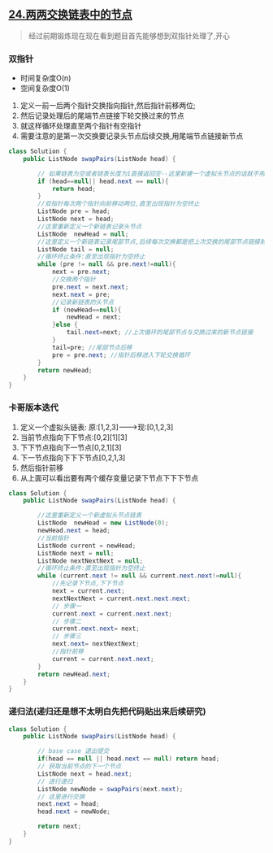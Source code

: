 ## [24.两两交换链表中的节点](https://leetcode.cn/problems/swap-nodes-in-pairs/)

> 经过前期锻炼现在现在看到题目首先能够想到双指针处理了,开心

### 双指针

- 时间复杂度O(n)
- 空间复杂度O(1)

1. 定义一前一后两个指针交换指向指针,然后指针前移两位;
2. 然后记录处理后的尾端节点链接下轮交换过来的节点
3. 就这样循环处理直至两个指针有空指针 
4. 需要注意的是第一次交换要记录头节点后续交换,用尾端节点链接新节点

```java
class Solution {
    public ListNode swapPairs(ListNode head) {

        // 如果链表为空或者链表长度为1直接返回空--这里新建一个虚拟头节点的话就不用这一步判断了
        if (head==null|| head.next == null){
            return head;
        }
        //双指针每次两个指针向前移动两位,直至出现指针为空终止
        ListNode pre = head;
        ListNode next = head;
        //这里重新定义一个新链表记录头节点
        ListNode  newHead = null;
        //这里定义一个新链表记录尾部节点,后续每次交换都是把上次交换的尾部节点链接前移节点
        ListNode tail = null;
        //循环终止条件:直至出现指针为空终止
        while (pre != null && pre.next!=null){
            next = pre.next;
            //交换两个指针
            pre.next = next.next;
            next.next = pre;
            //记录新链表的头节点
            if (newHead==null){
                newHead = next;
            }else {
                tail.next=next; //上次循环的尾部节点与交换过来的新节点链接
            }
            tail=pre; //尾部节点后移
            pre = pre.next; //指针后移进入下轮交换循环
        }
        return newHead;
    }
}
```

### 卡哥版本迭代
1. 定义一个虚拟头链表: 原:[1,2,3]--->现:[0,1,2,3]
2. 当前节点指向下下节点:[0,2][1][3]
2. 下下节点指向下一节点[0,2,1][3]
3. 下一节点指向下下下节点[0,2,1,3]
4. 然后指针前移
4. 从上面可以看出要有两个缓存变量记录下节点下下下节点

```java
class Solution {
    public ListNode swapPairs(ListNode head) {

        //这里重新定义一个新虚拟头节点链表
        ListNode  newHead = new ListNode(0);
        newHead.next = head;
        //当前指针
        ListNode current = newHead;
        ListNode next = null;
        ListNode nextNextNext = null;
        //循环终止条件:直至出现指针为空终止
        while (current.next != null && current.next.next!=null){
            //先记录下节点,下下节点
            next = current.next;
            nextNextNext = current.next.next.next;
            // 步骤一
            current.next = current.next.next;
            // 步骤二
            current.next.next= next;
            // 步骤三
            next.next= nextNextNext;
            //指针前移
            current = current.next.next;
        }
        return newHead.next;
    }
}
```

### 递归法(递归还是想不太明白先把代码贴出来后续研究)

```java
class Solution {
    public ListNode swapPairs(ListNode head) {

        // base case 退出提交
        if(head == null || head.next == null) return head;
        // 获取当前节点的下一个节点
        ListNode next = head.next;
        // 进行递归
        ListNode newNode = swapPairs(next.next);
        // 这里进行交换
        next.next = head;
        head.next = newNode;

        return next;
    }
}
```

